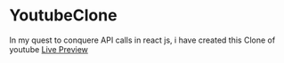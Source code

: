 # YoutubeClone
In my quest to conquere API calls in react js, i have created this Clone of youtube 
[Live Preview](https://nwstube.netlify.app/)
